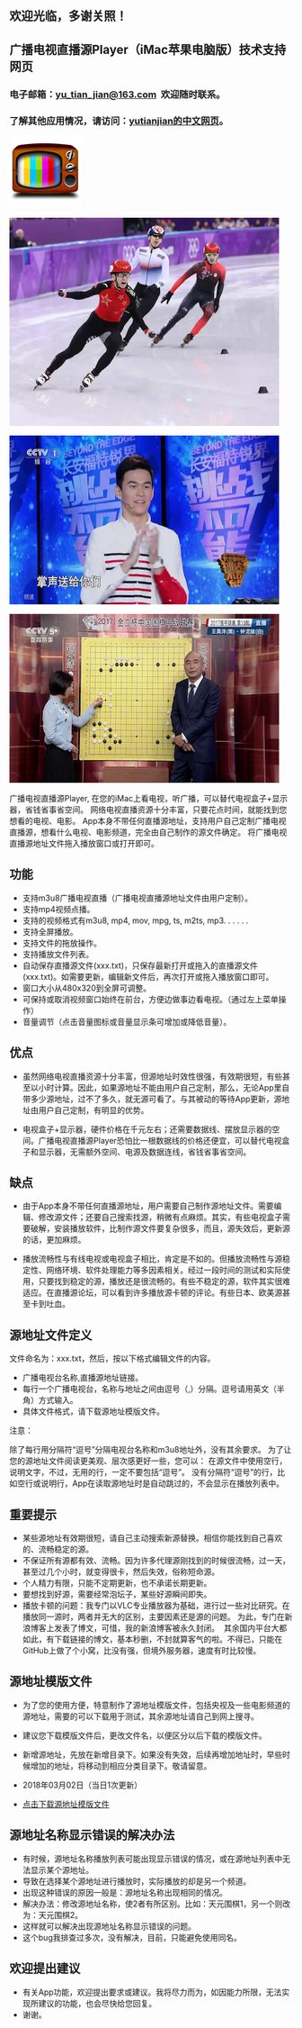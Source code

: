 ## 欢迎光临，多谢关照！

## 广播电视直播源Player（iMac苹果电脑版）技术支持网页

### 电子邮箱：yu_tian_jian@163.com  欢迎随时联系。

### 了解其他应用情况，请访问：[yutianjian的中文网页](http://yu-tian-jian.github.io)。

![图标](icon_TV.png)

![电视](00.png)

![电视](01.png)

![电视](02.png)

广播电视直播源Player, 在您的iMac上看电视，听广播，可以替代电视盒子+显示器，省钱省事省空间。
网络电视直播资源十分丰富，只要花点时间，就能找到您想看的电视、电影。
App本身不带任何直播源地址，支持用户自己定制广播电视直播源，想看什么电视、电影频道，完全由自己制作的源文件确定。
将广播电视直播源地址文件拖入播放窗口或打开即可。

## 功能

- 支持m3u8广播电视直播（广播电视直播源地址文件由用户定制）。
- 支持mp4视频点播。
- 支持的视频格式有m3u8, mp4, mov, mpg, ts, m2ts, mp3. . . . . .
- 支持全屏播放。
- 支持文件的拖放操作。
- 支持播放文件列表。
- 自动保存直播源文件(xxx.txt)，只保存最新打开或拖入的直播源文件(xxx.txt)。如需要更新，编辑新文件后，再次打开或拖入播放窗口即可。
- 窗口大小从480x320到全屏可调整。
- 可保持或取消视频窗口始终在前台，方便边做事边看电视。（通过左上菜单操作）
- 音量调节（点击音量图标或音量显示条可增加或降低音量）。

## 优点

- 虽然网络电视直播资源十分丰富，但源地址时效性很强，有效期很短，有些甚至以小时计算。因此，如果源地址不能由用户自己定制，那么，无论App里自带多少源地址，过不了多久，就无源可看了。与其被动的等待App更新，源地址由用户自己定制，有明显的优势。

- 电视盒子+显示器，硬件价格在千元左右；还需要数据线、摆放显示器的空间。广播电视直播源Player恐怕比一根数据线的价格还便宜，可以替代电视盒子和显示器，无需额外空间、电源及数据连线，省钱省事省空间。

## 缺点

- 由于App本身不带任何直播源地址，用户需要自己制作源地址文件。需要编辑、修改源文件；还要自己搜索找源，稍微有点麻烦。其实，有些电视盒子需要破解，安装播放软件，比制作源文件要复杂很多，而且，源失效后，更新源的话，更加麻烦。

- 播放流畅性与有线电视或电视盒子相比，肯定是不如的。但播放流畅性与源稳定性、网络环境、软件处理能力等多因素相关。经过一段时间的测试和实际使用，只要找到稳定的源，播放还是很流畅的。有些不稳定的源，软件其实很难适应。在直播源论坛，可以看到许多播放源卡顿的评论。有些日本、欧美源甚至卡到吐血。

## 源地址文件定义

文件命名为：xxx.txt，然后，按以下格式编辑文件的内容。
- 广播电视台名称,直播源地址链接。
- 每行一个广播电视台，名称与地址之间由逗号（,）分隔。逗号请用英文（半角）方式输入。
- 具体文件格式，请下载源地址模版文件。

注意：

除了每行用分隔符“逗号”分隔电视台名称和m3u8地址外，没有其余要求。
为了让您的源地址文件阅读更美观、层次感更好一些，您可以：
在源文件中使用空行，说明文字，不过，无用的行，一定不要包括“逗号”。
没有分隔符“逗号”的行，比如空行或说明行，App在读取源地址时是自动跳过的，不会显示在播放列表中。

## 重要提示

- 某些源地址有效期很短，请自己主动搜索新源替换。相信你能找到自己喜欢的、流畅稳定的源。
- 不保证所有源都有效、流畅。因为许多代理源刚找到的时候很流畅，过一天，甚至过几个小时，就变得很卡，然后失效，俗称短命源。
- 个人精力有限，只能不定期更新，也不承诺长期更新。
- 要想找到好源，需要经常泡坛子，某些好源瞬间即失。
- 播放卡顿的问题：我专门以VLC专业播放器为基础，进行过一些对比研究。在播放同一源时，两者并无大的区别，主要因素还是源的问题。
  为此，专门在新浪博客上发表了博文，可惜，我的新浪博客被永久封闭。
  其余国内平台大都如此，有下载链接的博文，基本秒删，不封就算客气的啦。不得已，只能在GitHub上做了个小窝，比没有强，但境外服务器，速度有时比较慢。

## 源地址模版文件

- 为了您的使用方便，特意制作了源地址模版文件，包括央视及一些电影频道的源地址，需要的可以下载用于测试，其余源地址请自己到网上搜寻。
- 建议您下载模版文件后，更改文件名，以便区分以后下载的模版文件。
- 新增源地址，先放在新增目录下。如果没有失效，后续再增加地址时，早些时候增加的地址，将移动到相应分类目录下。敬请留意。

- 2018年03月02日（当日1次更新）
- [点击下载源地址模版文件](https://TVPlayerSupport.github.io/txt/myTVsrc.txt.zip)

## 源地址名称显示错误的解决办法

- 有时候，源地址名称播放列表可能出现显示错误的情况，或在源地址列表中无法显示某个源地址。
- 导致在选择某个源地址进行播放时，实际播放的却是另一个频道。
- 出现这种错误的原因一般是：源地址名称出现相同的情况。
- 解决办法：修改源地址名称，使2者有所区别。比如：天元围棋1，另一个则改为：天元围棋2。
- 这样就可以解决出现源地址名称显示错误的问题。
- 这个bug我排查过多次，没有解决，目前，只能避免使用同名。

## 欢迎提出建议

- 有关App功能，欢迎提出要求或建议。我将尽力而为，如因能力所限，无法实现所建议的功能，也会尽快给您回复。
- 谢谢。


